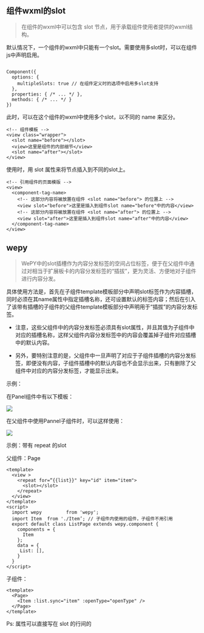 ## 组件wxml的slot

>在组件的wxml中可以包含 slot 节点，用于承载组件使用者提供的wxml结构。

默认情况下，一个组件的wxml中只能有一个slot。需要使用多slot时，可以在组件js中声明启用。

```

Component({
  options: {
    multipleSlots: true // 在组件定义时的选项中启用多slot支持
  },
  properties: { /* ... */ },
  methods: { /* ... */ }
})

```

此时，可以在这个组件的wxml中使用多个slot，以不同的 name 来区分。

```
<!-- 组件模板 -->
<view class="wrapper">
  <slot name="before"></slot>
  <view>这里是组件的内部细节</view>
  <slot name="after"></slot>
</view>
```


使用时，用 slot 属性来将节点插入到不同的slot上。

```
<!-- 引用组件的页面模版 -->
<view>
  <component-tag-name>
    <!-- 这部分内容将被放置在组件 <slot name="before"> 的位置上 -->
    <view slot="before">这里是插入到组件slot name="before"中的内容</view>
    <!-- 这部分内容将被放置在组件 <slot name="after"> 的位置上 -->
    <view slot="after">这里是插入到组件slot name="after"中的内容</view>
  </component-tag-name>
</view>
```

## wepy

>WePY中的slot插槽作为内容分发标签的空间占位标签，便于在父组件中通过对相当于扩展板卡的内容分发标签的“插拔”，更为灵活、方便地对子组件进行内容分发。

具体使用方法是，首先在子组件template模板部分中声明slot标签作为内容插槽，同时必须在其name属性中指定插槽名称，还可设置默认的标签内容；然后在引入了该带有插槽的子组件的父组件template模板部分中声明用于“插拔”的内容分发标签。

* 注意，这些父组件中的内容分发标签必须具有slot属性，并且其值为子组件中对应的插槽名称，这样父组件内容分发标签中的内容会覆盖掉子组件对应插槽中的默认内容。

* 另外，要特别注意的是，父组件中一旦声明了对应于子组件插槽的内容分发标签，即便没有内容，子组件插槽中的默认内容也不会显示出来，只有删除了父组件中对应的内容分发标签，才能显示出来。

示例：

在Panel组件中有以下模板：

![](https://ws3.sinaimg.cn/large/006tKfTcly1flz6yycaz0j30jc088mxz.jpg)

在父组件中使用Pannel子组件时，可以这样使用：

![](https://ws3.sinaimg.cn/large/006tKfTcly1flz70cimtij30kg09g0tl.jpg)

示例：带有 repeat 的slot

父组件：Page

```
<template>
  <view >
    <repeat for=“{{list}}" key="id" item="item">
      <slot></slot>
    </repeat>
  </view>
</template>
<script>
  import wepy         from 'wepy';
  import Item  from './Item’; // 子组件内使用的组件，子组件不用引用
  export default class ListPage extends wepy.component {
    components = {
      Item
    };
    data = {
     List: [],
    }
  }
</script>
```
子组件：

```
<template>
  <Page>
    <Item :list.sync="item" :openType="openType" />
  </Page>
</template>
```
Ps: 属性可以直接写在 slot 的行间的
